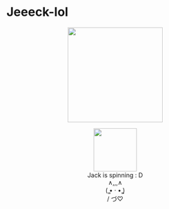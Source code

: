 # Jeeeck-lol
<div id="header" align="center">
  <img src="https://media.tenor.com/bgnl10pR3xgAAAAi/pixel-art-cat.gif)"    width="220"/>
</div>
<p>
<div id="header" align="center">
  <img src="https://media1.tenor.com/m/4Q4U3pajsM4AAAAd/dsaf-spin.gif)" width="100"/>
</div>
<div id="header" align="center"> Jack is spinning : D
<div id="header" align="center">∧,,,∧
<div id="header" align="center">(  ̳• · • ̳)
<div id="header" align="center">/    づ♡
